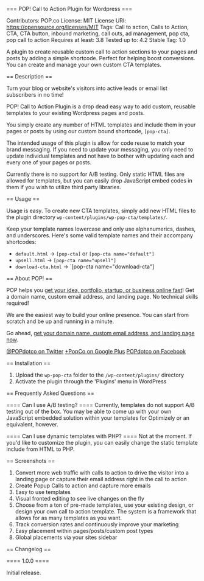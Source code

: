 === POP! Call to Action Plugin for Wordpress ===

Contributors: POP.co
License: MIT
License URI: https://opensource.org/licenses/MIT
Tags: Call to action, Calls to Action, CTA, CTA button, inbound marketing, call outs, ad management, pop cta, pop call to action
Requires at least: 3.8
Tested up to: 4.2
Stable Tag: 1.0

A plugin to create reusable custom call to action sections to your pages and posts by adding a simple shortcode. Perfect for helping boost conversions.
You can create and manage your own custom CTA templates.


== Description ==

Turn your blog or website's visitors into active leads or email list subscribers in no time!

POP! Call to Action Plugin is a drop dead easy way to add custom, reusable templates to your existing Wordpress pages and posts.

You simply create any number of HTML templates and include them in your pages or posts by using our custom bound shortcode, `[pop-cta]`.

The intended usage of this plugin is allow for code reuse to match your brand messaging. If you need to update your messaging, you only
need to update individual templates and not have to bother with updating each and every one of your pages or posts.

Currently there is no support for A/B testing. Only static HTML files are allowed for templates, but you can easily drop JavaScript embed 
codes in them if you wish to utilize third party libraries.

== Usage ==

Usage is easy. To create new CTA templates, simply add new HTML files to the plugin directory `wp-content/plugins/wp-pop-cta/templates/`. 

Keep your template names lowercase and only use alphanumerics, dashes, and underscores. Here's some valid template names and their accompany shortcodes:

* `default.html` -> `[pop-cta]` or `[pop-cta name="default"]`
* `upsell.html` -> `[pop-cta name="upsell"]`
* `download-cta.html` -> `[pop-cta name="download-cta"]

== About POP! ==

POP helps you [get your idea, portfolio, startup, or business online fast](https://pop.co/?utm_source=wp-pop-cta&utm_medium=wp-plugin&utm_campaign=wp-plugin)! Get a domain name, custom email address, and landing page. No technical skills required!

We are the easiest way to build your online presence. You can start from scratch and be up and running in a minute.

Go ahead, [get your domain name, custom email address, and landing page now](https://pop.co/?utm_source=wp-pop-cta&utm_medium=wp-plugin&utm_campaign=wp-plugin).

[@POPdotco on Twitter](https://twitter.com/popdotco)
[+PopCo on Google Plus](https://plus.google.com/+PopCo/posts)
[POPdotco on Facebook](https://www.facebook.com/popdotco)

== Installation ==

1. Upload the `wp-pop-cta` folder to the `/wp-content/plugins/` directory
1. Activate the plugin through the 'Plugins' menu in WordPress

== Frequently Asked Questions ==

==== Can I use A/B testing? ====
Currently, templates do not support A/B testing out of the box. You may be able to come up with your own JavaScript embedded solution within your
templates for Optimizely or an equivalent, however.

==== Can I use dynamic templates with PHP? ====
Not at the moment. If you'd like to customize the plugin, you can easily change the static template include from HTML to PHP. 

== Screenshots ==

1. Convert more web traffic with calls to action to drive the visitor into a landing page or capture their email address right in the call to action
2. Create Popup Calls to action and capture more emails
3. Easy to use templates
4. Visual fronted editing to see live changes on the fly
5. Choose from a ton of pre-made templates, use your existing design, or design your own call to action template. The system is a framework that allows for as many templates as you want.
6. Track conversion rates and continuously improve your marketing
7. Easy placement within pages/posts/custom post types
8. Global placements via your sites sidebar

== Changelog ==

==== 1.0.0 ====

Initial release.
